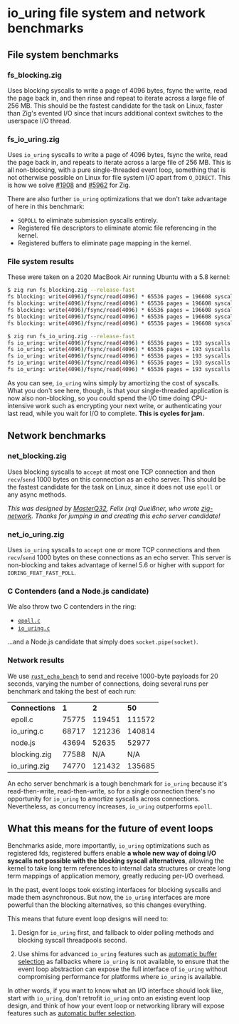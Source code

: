 # io_uring file system and network benchmarks

## File system benchmarks

### fs_blocking.zig

Uses blocking syscalls to write a page of 4096 bytes, fsync the write, read the page back in, and then rinse and repeat to iterate across a large file of 256 MB. This should be the fastest candidate for the task on Linux, faster than Zig's evented I/O since that incurs additional context switches to the userspace I/O thread.

### fs_io_uring.zig

Uses `io_uring` syscalls to write a page of 4096 bytes, fsync the write, read the page back in, and repeats to iterate across a large file of 256 MB. This is all non-blocking, with a pure single-threaded event loop, something that is not otherwise possible on Linux for file system I/O apart from `O_DIRECT`. This is how we solve [#1908](https://github.com/ziglang/zig/issues/1908) and [#5962](https://github.com/ziglang/zig/issues/5962) for Zig.

There are also further `io_uring` optimizations that we don't take advantage of here in this benchmark:

* `SQPOLL` to eliminate submission syscalls entirely.
* Registered file descriptors to eliminate atomic file referencing in the kernel.
* Registered buffers to eliminate page mapping in the kernel.

### File system results

These were taken on a 2020 MacBook Air running Ubuntu with a 5.8 kernel:

```bash
$ zig run fs_blocking.zig --release-fast
fs blocking: write(4096)/fsync/read(4096) * 65536 pages = 196608 syscalls in 4138ms
fs blocking: write(4096)/fsync/read(4096) * 65536 pages = 196608 syscalls in 3626ms
fs blocking: write(4096)/fsync/read(4096) * 65536 pages = 196608 syscalls in 4428ms
fs blocking: write(4096)/fsync/read(4096) * 65536 pages = 196608 syscalls in 3693ms
fs blocking: write(4096)/fsync/read(4096) * 65536 pages = 196608 syscalls in 4153ms
```

```bash
$ zig run fs_io_uring.zig --release-fast
fs io_uring: write(4096)/fsync/read(4096) * 65536 pages = 193 syscalls in 3024ms
fs io_uring: write(4096)/fsync/read(4096) * 65536 pages = 193 syscalls in 3261ms
fs io_uring: write(4096)/fsync/read(4096) * 65536 pages = 193 syscalls in 2482ms
fs io_uring: write(4096)/fsync/read(4096) * 65536 pages = 193 syscalls in 2890ms
fs io_uring: write(4096)/fsync/read(4096) * 65536 pages = 193 syscalls in 2513ms
```

As you can see, `io_uring` wins simply by amortizing the cost of syscalls. What you don't see here, though, is that your single-threaded application is now also non-blocking, so you could spend the I/O time doing CPU-intensive work such as encrypting your next write, or authenticating your last read, while you wait for I/O to complete. **This is cycles for jam.**

## Network benchmarks

### net_blocking.zig

Uses blocking syscalls to `accept` at most one TCP connection and then `recv`/`send` 1000 bytes on this connection as an echo server. This should be the fastest candidate for the task on Linux, since it does not use `epoll` or any async methods.

*This was designed by [MasterQ32](https://github.com/MasterQ32), Felix (xq) Queißner, who wrote [zig-network](https://github.com/MasterQ32/zig-network). Thanks for jumping in and creating this echo server candidate!*

### net_io_uring.zig

Uses `io_uring` syscalls to `accept` one or more TCP connections and then `recv`/`send` 1000 bytes on these connections as an echo server. This server is non-blocking and takes advantage of kernel 5.6 or higher with support for `IORING_FEAT_FAST_POLL`.

### C Contenders (and a Node.js candidate)

We also throw two C contenders in the ring:

* [`epoll.c`](https://github.com/frevib/epoll-echo-server)
* [`io_uring.c`](https://github.com/frevib/io_uring-echo-server/tree/master)

...and a Node.js candidate that simply does `socket.pipe(socket)`.

### Network results

We use [`rust_echo_bench`](https://github.com/haraldh/rust_echo_bench) to send and receive 1000-byte payloads for 20 seconds, varying the number of connections, doing several runs per benchmark and taking the best of each run:

<table>
  <tr>
    <td><strong>Connections</strong></td><td><strong>1</strong></td><td><strong>2</strong></td><td><strong>50</strong></td>
  </tr>
  <tr>
    <td>epoll.c</td><td>75775</td><td>119451</td><td>111572</td>
  </tr>
  <tr>
    <td>io_uring.c</td><td>68717</td><td>121236</td><td>140814</td>
  </tr>
  <tr>
    <td>node.js</td><td>43694</td><td>52635</td><td>52977</td>
  </tr>
  <tr>
    <td>blocking.zig</td><td>77588</td><td>N/A</td><td>N/A</td>
  </tr>
  <tr>
    <td>io_uring.zig</td><td>74770</td><td>121432</td><td>135685</td>
  </tr>
</table>

An echo server benchmark is a tough benchmark for `io_uring` because it's read-then-write, read-then-write, so for a single connection there's no opportunity for `io_uring` to amortize syscalls across connections. Nevertheless, as concurrency increases, `io_uring` outperforms `epoll`.

## What this means for the future of event loops

Benchmarks aside, more importantly, `io_uring` optimizations such as registered fds, registered buffers enable **a whole new way of doing I/O syscalls not possible with the blocking syscall alternatives**, allowing the kernel to take long term references to internal data structures or create long term mappings of application memory, greatly reducing per-I/O overhead.

In the past, event loops took existing interfaces for blocking syscalls and made them asynchronous. But now, the `io_uring` interfaces are more powerful than the blocking alternatives, so this changes everything.

This means that future event loop designs will need to:

1. Design for `io_uring` first, and fallback to older polling methods and blocking syscall threadpools second.

2. Use shims for advanced `io_uring` features such as [automatic buffer selection](https://lwn.net/Articles/815491/) as fallbacks where `io_uring` is not available, to ensure that the event loop abstraction can expose the full interface of `io_uring` without compromising performance for platforms where `io_uring` is available.

In other words, if you want to know what an I/O interface should look like, start with `io_uring`, don't retrofit `io_uring` onto an existing event loop design, and think of how your event loop or networking library will expose features such as [automatic buffer selection](https://lwn.net/Articles/815491/).
